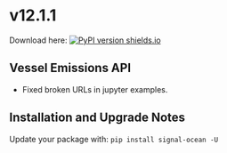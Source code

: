 # v12.1.1
Download here: [![PyPI version shields.io](https://img.shields.io/pypi/v/signal-ocean.svg)](https://pypi.python.org/pypi/signal-ocean/)

## Vessel Emissions API

- Fixed broken URLs in jupyter examples.

## Installation and Upgrade Notes
Update your package with: `pip install signal-ocean -U`
